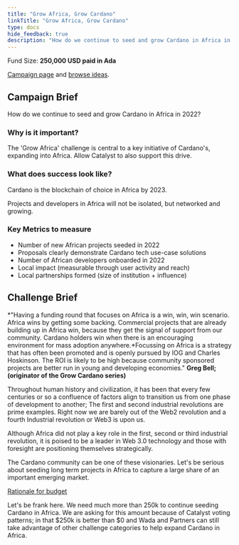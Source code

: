```yaml
---
title: "Grow Africa, Grow Cardano"
linkTitle: "Grow Africa, Grow Cardano"
type: docs
hide_feedback: true
description: "How do we continue to seed and grow Cardano in Africa in 2022?"
---
```

Fund Size: **250,000 USD paid in Ada**

[Campaign page](https://cardano.ideascale.com/c/idea/384227) and [browse ideas]().

## Campaign Brief
How do we continue to seed and grow Cardano in Africa in 2022?

### Why is it important?
The 'Grow Africa' challenge is central to a key initiative of Cardano's, expanding into Africa. Allow Catalyst to also support this drive.

### What does success look like?
Cardano is the blockchain of choice in Africa by 2023.

Projects and developers in Africa will not be isolated, but networked and growing.

### Key Metrics to measure
- Number of new African projects seeded in 2022
- Proposals clearly demonstrate Cardano tech use-case solutions 
- Number of African developers onboarded in 2022
- Local impact (measurable through user activity and reach)
- Local partnerships formed (size of institution + influence)

## Challenge Brief
*"Having a funding round that focuses on Africa is a win, win, win scenario. Africa wins by getting some backing. Commercial projects that are already building up in Africa win, because they get the signal of support from our community. Cardano holders win when there is an encouraging environment for mass adoption anywhere.*Focussing on Africa is a strategy that has often been promoted and is openly pursued by IOG and Charles Hoskinson. The ROI is likely to be high because community sponsored projects are better run in young and developing economies." **Greg Bell; (originator of the Grow Cardano series)**

Throughout human history and civilization, it has been that every few centuries or so a confluence of factors align to transition us from one phase of development to another; The first and second industrial revolutions are prime examples. Right now we are barely out of the Web2 revolution and a fourth Industrial revolution or Web3 is upon us. 

Although Africa did not play a key role in the first, second or third industrial revolution, it is poised to be a leader in Web 3.0 technology and those with foresight are positioning themselves strategically. 

The Cardano community can be one of these visionaries. Let's be serious about seeding long term projects in Africa to capture a large share of an important emerging market.

<u> Rationale for budget</u>

Let's be frank here. We need much more than 250k to continue seeding Cardano in Africa. We are asking for this amount because of Catalyst voting patterns; in that $250k is better than $0 and Wada and Partners can still take advantage of other challenge categories to help expand Cardano in Africa.